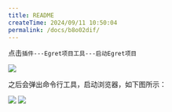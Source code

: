 ```yaml
---
title: README
createTime: 2024/09/11 10:50:04
permalink: /docs/b8o02dif/
---
```

点击`插件---Egret项目工具---启动Egret项目`

![](1.png)

之后会弹出命令行工具，启动浏览器，如下图所示：

![](2.png)
![](3.png)
